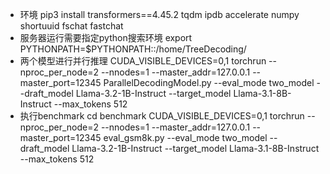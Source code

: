 * 环境
pip3 install transformers==4.45.2 tqdm ipdb accelerate numpy shortuuid fschat fastchat
* 服务器运行需要指定python搜索环境 
export PYTHONPATH=$PYTHONPATH::/home/TreeDecoding/
* 两个模型进行并行推理
CUDA_VISIBLE_DEVICES=0,1 torchrun --nproc_per_node=2 --nnodes=1 --master_addr=127.0.0.1 --master_port=12345 ParallelDecodingModel.py --eval_mode two_model --draft_model Llama-3.2-1B-Instruct  --target_model Llama-3.1-8B-Instruct --max_tokens 512 
* 执行benchmark cd benchmark
CUDA_VISIBLE_DEVICES=0,1 torchrun --nproc_per_node=2 --nnodes=1 --master_addr=127.0.0.1 --master_port=12345 eval_gsm8k.py --eval_mode two_model --draft_model Llama-3.2-1B-Instruct  --target_model Llama-3.1-8B-Instruct --max_tokens 512 